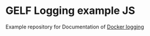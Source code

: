 # GELF Logging example JS
Example repository for Documentation of [Docker logging](https://developers.keboola.com/common-interface/logging/#javascript)
